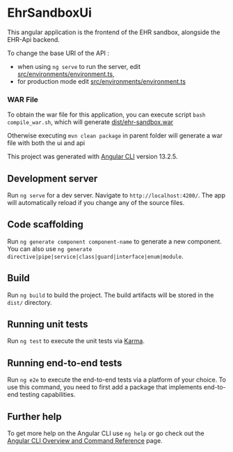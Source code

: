 # EhrSandboxUi

This angular application is the frontend of the EHR sandbox, alongside the EHR-Api backend. 

To change the base URI of the API :
 - when using `ng serve` to run the server, edit [src/environments/environment.ts](src/environments/environment.ts),
- for production mode edit [src/environments/environment.ts](src/environments/environment.prod.ts)

### WAR File
To obtain the war file for this application, you can execute script `bash compile_war.sh`, which will generate [dist/ehr-sandbox.war](dist/ehr-sandbox.war)

Otherwise executing `mvn clean package` in parent folder will generate a war file with both the ui and api


This project was generated with [Angular CLI](https://github.com/angular/angular-cli) version 13.2.5.

## Development server

Run `ng serve` for a dev server. Navigate to `http://localhost:4200/`. The app will automatically reload if you change any of the source files.

## Code scaffolding

Run `ng generate component component-name` to generate a new component. You can also use `ng generate directive|pipe|service|class|guard|interface|enum|module`.

## Build

Run `ng build` to build the project. The build artifacts will be stored in the `dist/` directory.

## Running unit tests

Run `ng test` to execute the unit tests via [Karma](https://karma-runner.github.io).

## Running end-to-end tests

Run `ng e2e` to execute the end-to-end tests via a platform of your choice. To use this command, you need to first add a package that implements end-to-end testing capabilities.

## Further help

To get more help on the Angular CLI use `ng help` or go check out the [Angular CLI Overview and Command Reference](https://angular.io/cli) page.
